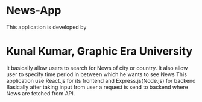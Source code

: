 # News-App


This application is developed by
# Kunal Kumar, Graphic Era University

It basically allow users to search for News of city or country. It also
allow user to specify time period in between which he wants to see News
This application use React.js for its frontend and Express.js(Node.js)
for backend Basically after taking input from user a request is send to
backend where News are fetched from API.
